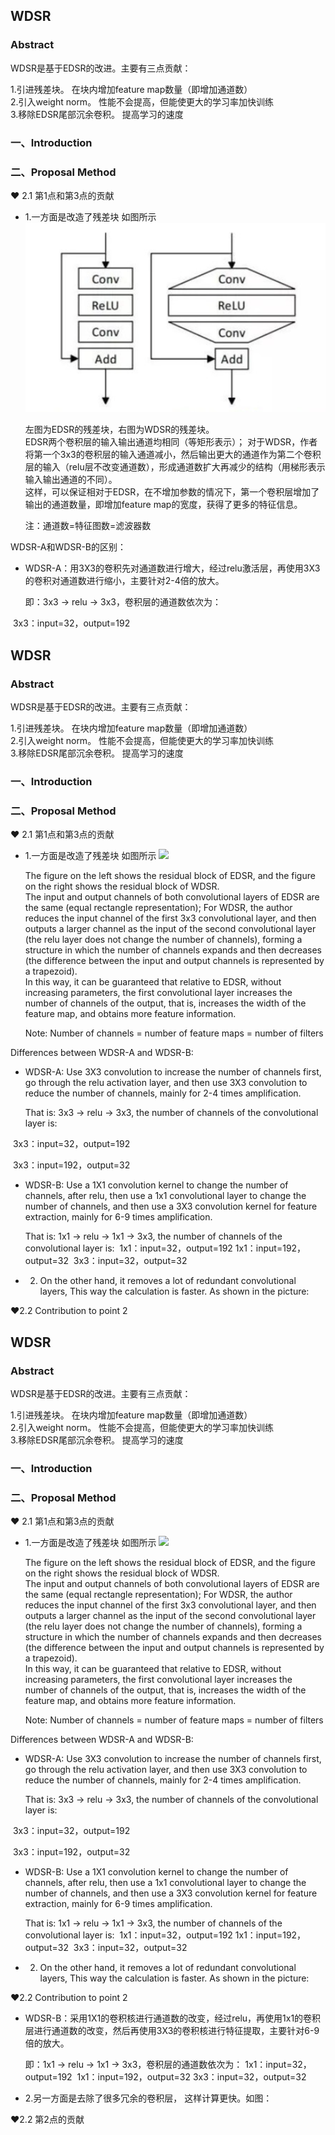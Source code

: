 ## WDSR
### Abstract
WDSR是基于EDSR的改进。主要有三点贡献：

1.引进残差块。 在块内增加feature map数量（即增加通道数）\
2.引入weight norm。 性能不会提高，但能使更大的学习率加快训练\
3.移除EDSR尾部沉余卷积。 提高学习的速度

### 一、Introduction

### 二、Proposal Method
❤️ 2.1 第1点和第3点的贡献
* 1.一方面是改造了残差块
  如图所示
  ![](https://raw.githubusercontent.com/YUTING0907/PicGo/main/img20230730165725.png)

  左图为EDSR的残差块，右图为WDSR的残差块。\
  EDSR两个卷积层的输入输出通道均相同（等矩形表示）；
  对于WDSR，作者将第一个3x3的卷积层的输入通道减小，然后输出更大的通道作为第二个卷积层的输入（relu层不改变通道数），形成通道数扩大再减少的结构（用梯形表示输入输出通道的不同）。\
  这样，可以保证相对于EDSR，在不增加参数的情况下，第一个卷积层增加了输出的通道数量，即增加feature map的宽度，获得了更多的特征信息。

  注：通道数=特征图数=滤波器数

WDSR-A和WDSR-B的区别：
 * WDSR-A：用3X3的卷积先对通道数进行增大，经过relu激活层，再使用3X3的卷积对通道数进行缩小，主要针对2-4倍的放大。

   即：3x3 -> relu -> 3x3，卷积层的通道数依次为：

​      3x3：input=32，output=192

## WDSR
### Abstract
WDSR是基于EDSR的改进。主要有三点贡献：


1.引进残差块。 在块内增加feature map数量（即增加通道数）\
2.引入weight norm。 性能不会提高，但能使更大的学习率加快训练\
3.移除EDSR尾部沉余卷积。 提高学习的速度


### 一、Introduction


### 二、Proposal Method
❤️ 2.1 第1点和第3点的贡献
* 1.一方面是改造了残差块
  如图所示
  ![](https:raw.githubusercontent.com/YUTING0907/PicGo/main/img20230730165725.png)


  The figure on the left shows the residual block of EDSR, and the figure on the right shows the residual block of WDSR. \
  The input and output channels of both convolutional layers of EDSR are the same (equal rectangle representation);
  For WDSR, the author reduces the input channel of the first 3x3 convolutional layer, and then outputs a larger channel as the input of the second convolutional layer (the relu layer does not change the number of channels), forming a structure in which the number of channels expands and then decreases (the difference between the input and output channels is represented by a trapezoid). \
  In this way, it can be guaranteed that relative to EDSR, without increasing parameters, the first convolutional layer increases the number of channels of the output, that is, increases the width of the feature map, and obtains more feature information.


  Note: Number of channels = number of feature maps = number of filters


Differences between WDSR-A and WDSR-B:
 * WDSR-A: Use 3X3 convolution to increase the number of channels first, go through the relu activation layer, and then use 3X3 convolution to reduce the number of channels, mainly for 2-4 times amplification.


   That is: 3x3 -> relu -> 3x3, the number of channels of the convolutional layer is:


​      3x3：input=32，output=192


​    3x3：input=192，output=32


 * WDSR-B: Use a 1X1 convolution kernel to change the number of channels, after relu, then use a 1x1 convolutional layer to change the number of channels, and then use a 3X3 convolution kernel for feature extraction, mainly for 6-9 times amplification.


   That is: 1x1 -> relu -> 1x1 -> 3x3, the number of channels of the convolutional layer is:
​      1x1：input=32，output=192
​      1x1：input=192，output=32
​      3x3：input=32，output=32

* 2. On the other hand, it removes a lot of redundant convolutional layers,
  This way the calculation is faster. As shown in the picture:


❤️2.2 Contribution to point 2






## WDSR
### Abstract
WDSR是基于EDSR的改进。主要有三点贡献：


1.引进残差块。 在块内增加feature map数量（即增加通道数）\
2.引入weight norm。 性能不会提高，但能使更大的学习率加快训练\
3.移除EDSR尾部沉余卷积。 提高学习的速度


### 一、Introduction


### 二、Proposal Method
❤️ 2.1 第1点和第3点的贡献
* 1.一方面是改造了残差块
  如图所示
  ![](https:raw.githubusercontent.com/YUTING0907/PicGo/main/img20230730165725.png)


  The figure on the left shows the residual block of EDSR, and the figure on the right shows the residual block of WDSR. \
  The input and output channels of both convolutional layers of EDSR are the same (equal rectangle representation);
  For WDSR, the author reduces the input channel of the first 3x3 convolutional layer, and then outputs a larger channel as the input of the second convolutional layer (the relu layer does not change the number of channels), forming a structure in which the number of channels expands and then decreases (the difference between the input and output channels is represented by a trapezoid). \
  In this way, it can be guaranteed that relative to EDSR, without increasing parameters, the first convolutional layer increases the number of channels of the output, that is, increases the width of the feature map, and obtains more feature information.


  Note: Number of channels = number of feature maps = number of filters


Differences between WDSR-A and WDSR-B:
 * WDSR-A: Use 3X3 convolution to increase the number of channels first, go through the relu activation layer, and then use 3X3 convolution to reduce the number of channels, mainly for 2-4 times amplification.


   That is: 3x3 -> relu -> 3x3, the number of channels of the convolutional layer is:


​      3x3：input=32，output=192


​    3x3：input=192，output=32


 * WDSR-B: Use a 1X1 convolution kernel to change the number of channels, after relu, then use a 1x1 convolutional layer to change the number of channels, and then use a 3X3 convolution kernel for feature extraction, mainly for 6-9 times amplification.


   That is: 1x1 -> relu -> 1x1 -> 3x3, the number of channels of the convolutional layer is:
​      1x1：input=32，output=192
​      1x1：input=192，output=32
​      3x3：input=32，output=32

* 2. On the other hand, it removes a lot of redundant convolutional layers,
  This way the calculation is faster. As shown in the picture:


❤️2.2 Contribution to point 2








 * WDSR-B：采用1X1的卷积核进行通道数的改变，经过relu，再使用1x1的卷积层进行通道数的改变，然后再使用3X3的卷积核进行特征提取，主要针对6-9倍的放大。

   即：1x1 -> relu -> 1x1 -> 3x3，卷积层的通道数依次为：
​      1x1：input=32，output=192
​      1x1：input=192，output=32
​      3x3：input=32，output=32
  
* 2.另一方面是去除了很多冗余的卷积层，
  这样计算更快。如图：

❤️2.2 第2点的贡献




